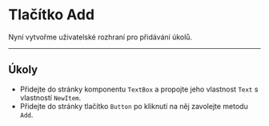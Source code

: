 ﻿---
Title: Tlačítko Add
Moniker: add-button
CodeTask:
    Path: 40_add_button.dothtml.csx
    Default: ToDo_20.dothtml
    Correct: ToDo_30.dothtml
---

# Tlačítko Add

Nyní vytvořme uživatelské rozhraní pro přidávání úkolů.

---

## Úkoly

- Přidejte do stránky komponentu `TextBox` a propojte jeho vlastnost `Text` s vlastností `NewItem`.
- Přidejte do stránky tlačítko `Button` po kliknutí na něj zavolejte metodu `Add`.